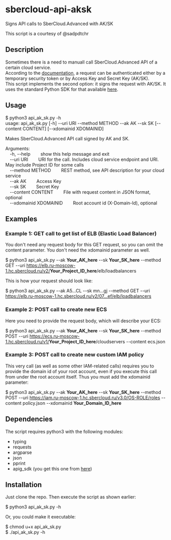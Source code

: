 # sbercloud-api-aksk
Signs API calls to SberCloud.Advanced with AK/SK  

This script is a courtesy of @sadpdtchr

## Description

Sometimes there is a need to manuall call SberCloud.Advanced API of a certain cloud service.  
According to the [documentation](https://support.hc.sbercloud.ru/api/ecs/en-us_topic_0124306062.html), a request can be authenticated either by a temporary security token or by Access Key and Secret Key (AK/SK).  
This script implements the second option: it signs the request with AK/SK.
It uses the standard Python SDK for that available [here](https://support.huaweicloud.com/intl/en-us/devg-apig/apig-dev-180307016.html).  

## Usage 

$ python3 api_ak_sk.py -h  
usage: api_ak_sk.py [-h] --uri URI --method METHOD --ak AK --sk SK [--content CONTENT] [--xdomainid XDOMAINID]  
  
Makes SberCloud.Advanced API call signed by AK and SK.  
  
Arguments:  
&emsp;-h, --help              &emsp;&emsp;show this help message and exit  
&emsp;--uri URI               &emsp;&emsp;URI for the call. Includes cloud service endpoint and URI. May include Project ID for some calls  
&emsp;--method METHOD         &emsp;&emsp;REST method, see API description for your cloud service  
&emsp;--ak AK                 &emsp;&emsp;Access Key  
&emsp;--sk SK                 &emsp;&emsp;Secret Key  
&emsp;--content CONTENT       &emsp;&emsp;File with request content in JSON format, optional  
&emsp;--xdomainid XDOMAINID   &emsp;&emsp;Root account id (X-Domain-Id), optional  

## Examples

### Example 1: GET call to get list of ELB (Elastic Load Balancer)

You don't need any request body for this GET request, so you can omit the content parameter. You don't need the xdomainid parameter as well.  

$ python3 api_ak_sk.py --ak **Your_AK_here** --sk **Your_SK_here** --method GET --uri https://elb.ru-moscow-1.hc.sbercloud.ru/v2/<b>Your_Project_ID_here</b>/elb/loadbalancers  

This is how your request should look like:  

$ python3 api_ak_sk.py --ak A5...CL --sk mn...gj --method GET --uri https://elb.ru-moscow-1.hc.sbercloud.ru/v2/07...ef/elb/loadbalancers

### Example 2: POST call to create new ECS

Here you need to provide the request body, which will describe your ECS:

$ python3 api_ak_sk.py --ak **Your_AK_here** --sk **Your_SK_here** --method POST --uri https://ecs.ru-moscow-1.hc.sbercloud.ru/v1/<b>Your_Project_ID_here</b>/cloudservers --content ecs.json

### Example 3: POST call to create new custom IAM policy

This very call (as well as some other IAM-related calls) requires you to provide the domain id of your root account, even if you execute this call from under the root account itself. Thus you must add the xdomainid parameter:

$ python3 api_ak_sk.py --ak **Your_AK_here** --sk **Your_SK_here** --method POST --uri https://iam.ru-moscow-1.hc.sbercloud.ru/v3.0/OS-ROLE/roles --content policy.json --xdomainid **Your_Domain_ID_here**

## Dependencies

The script requires python3 with the following modules:

- typing
- requests
- argparse
- json
- pprint
- apig_sdk (you get this one from [here](https://support.huaweicloud.com/intl/en-us/devg-apig/apig-dev-180307016.html))

## Installation

Just clone the repo. Then execute the script as shown earlier:

$ python3 api_ak_sk.py -h

Or, you could make it executable:

$ chmod u+x api_ak_sk.py  
$ ./api_ak_sk.py -h
